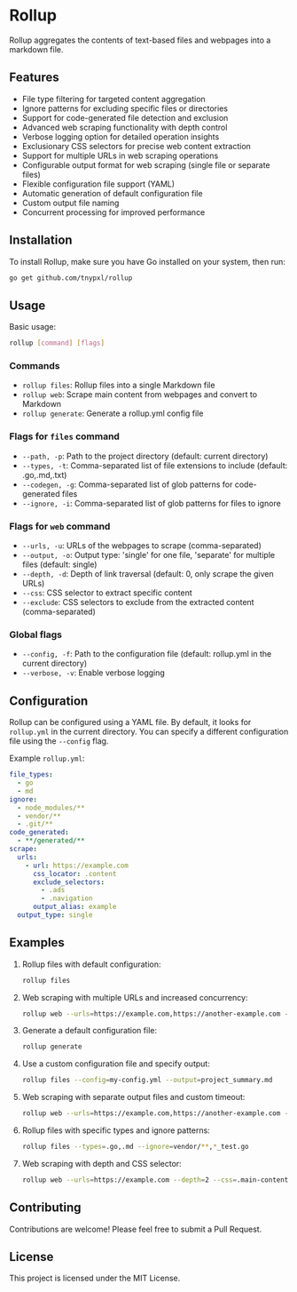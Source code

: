 # Rollup

Rollup aggregates the contents of text-based files and webpages into a markdown file.

## Features

- File type filtering for targeted content aggregation
- Ignore patterns for excluding specific files or directories
- Support for code-generated file detection and exclusion
- Advanced web scraping functionality with depth control
- Verbose logging option for detailed operation insights
- Exclusionary CSS selectors for precise web content extraction
- Support for multiple URLs in web scraping operations
- Configurable output format for web scraping (single file or separate files)
- Flexible configuration file support (YAML)
- Automatic generation of default configuration file
- Custom output file naming
- Concurrent processing for improved performance

## Installation

To install Rollup, make sure you have Go installed on your system, then run:

```bash
go get github.com/tnypxl/rollup
```

## Usage

Basic usage:

```bash
rollup [command] [flags]
```

### Commands

- `rollup files`: Rollup files into a single Markdown file
- `rollup web`: Scrape main content from webpages and convert to Markdown
- `rollup generate`: Generate a rollup.yml config file

### Flags for `files` command

- `--path, -p`: Path to the project directory (default: current directory)
- `--types, -t`: Comma-separated list of file extensions to include (default: .go,.md,.txt)
- `--codegen, -g`: Comma-separated list of glob patterns for code-generated files
- `--ignore, -i`: Comma-separated list of glob patterns for files to ignore

### Flags for `web` command

- `--urls, -u`: URLs of the webpages to scrape (comma-separated)
- `--output, -o`: Output type: 'single' for one file, 'separate' for multiple files (default: single)
- `--depth, -d`: Depth of link traversal (default: 0, only scrape the given URLs)
- `--css`: CSS selector to extract specific content
- `--exclude`: CSS selectors to exclude from the extracted content (comma-separated)

### Global flags

- `--config, -f`: Path to the configuration file (default: rollup.yml in the current directory)
- `--verbose, -v`: Enable verbose logging

## Configuration

Rollup can be configured using a YAML file. By default, it looks for `rollup.yml` in the current directory. You can specify a different configuration file using the `--config` flag.

Example `rollup.yml`:

```yaml
file_types:
  - go
  - md
ignore:
  - node_modules/**
  - vendor/**
  - .git/**
code_generated:
  - **/generated/**
scrape:
  urls:
    - url: https://example.com
      css_locator: .content
      exclude_selectors:
        - .ads
        - .navigation
      output_alias: example
  output_type: single
```

## Examples

1. Rollup files with default configuration:

   ```bash
   rollup files
   ```

2. Web scraping with multiple URLs and increased concurrency:

   ```bash
   rollup web --urls=https://example.com,https://another-example.com --concurrent=8
   ```

3. Generate a default configuration file:

   ```bash
   rollup generate
   ```

4. Use a custom configuration file and specify output:

   ```bash
   rollup files --config=my-config.yml --output=project_summary.md
   ```

5. Web scraping with separate output files and custom timeout:
   ```bash
   rollup web --urls=https://example.com,https://another-example.com --output=separate --timeout=60
   ```

6. Rollup files with specific types and ignore patterns:
   ```bash
   rollup files --types=.go,.md --ignore=vendor/**,*_test.go
   ```

7. Web scraping with depth and CSS selector:
   ```bash
   rollup web --urls=https://example.com --depth=2 --css=.main-content
   ```

## Contributing

Contributions are welcome! Please feel free to submit a Pull Request.

## License

This project is licensed under the MIT License.
